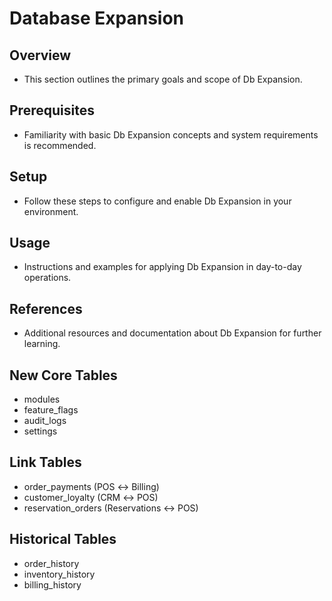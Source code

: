 # Database Expansion

## Overview
- This section outlines the primary goals and scope of Db Expansion.

## Prerequisites
- Familiarity with basic Db Expansion concepts and system requirements is recommended.

## Setup
- Follow these steps to configure and enable Db Expansion in your environment.

## Usage
- Instructions and examples for applying Db Expansion in day-to-day operations.

## References
- Additional resources and documentation about Db Expansion for further learning.


## New Core Tables
- modules
- feature_flags
- audit_logs
- settings

## Link Tables
- order_payments (POS ↔ Billing)
- customer_loyalty (CRM ↔ POS)
- reservation_orders (Reservations ↔ POS)

## Historical Tables
- order_history
- inventory_history
- billing_history
